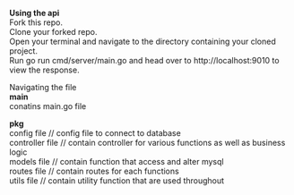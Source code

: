 **Using the api** <br> 
Fork this repo.  <br>
Clone your forked repo.  <br>
Open your terminal and navigate to the directory containing your cloned project.  <br>
Run go run cmd/server/main.go and head over to http://localhost:9010 to view the response.  <br>

Navigating the file  <br>
**main**  <br>
conatins main.go file  <br>

**pkg** <br>
config file // config file to connect to database <br>
controller file // contain controller for various functions as well as business logic <br>
models file // contain function that access and alter mysql  <br>
routes file // contain routes for each functions  <br>
utils file // contain utility function that are used throughout  <br>
